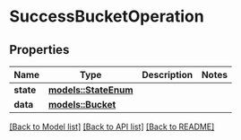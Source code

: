 # SuccessBucketOperation

## Properties

Name | Type | Description | Notes
------------ | ------------- | ------------- | -------------
**state** | [**models::StateEnum**](StateEnum.md) |  | 
**data** | [**models::Bucket**](Bucket.md) |  | 

[[Back to Model list]](../README.md#documentation-for-models) [[Back to API list]](../README.md#documentation-for-api-endpoints) [[Back to README]](../README.md)


